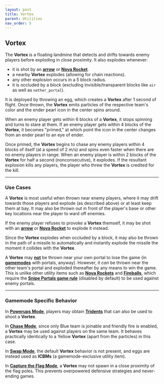 ```yaml
---
layout: post
title: Vortex
parent: Utilities
nav_order: 5
---
```

**Vortex**
---

The **Vortex** is a floating landmine that detects and drifts towards enemy players before exploding in close proximity. It also explodes whenever:
- it is shot by an **[arrow](https://zeroniaserver.github.io/RocketRidersWiki/utilities/arrow)** or **[Nova Rocket](https://zeroniaserver.github.io/RocketRidersWiki/utilities/nova_rocket)**.
- a nearby **Vortex** explodes (allowing for chain reactions).
- any other explosion occurs in a 5 block radius.
- it is occluded by a block (excluding invisible/transparent blocks like `air` as well as `nether_portal`).

It is deployed by throwing an egg, which creates a **Vortex** after 1 second of flight. Once thrown, the **Vortex** emits particles of the respective team's color and the ender pearl icon in the center spins around.

When an enemy player gets within 6 blocks of a **Vortex**, it stops spinning and turns to stare at them. If an enemy player gets within 4 blocks of the **Vortex**, it becomes "primed," at which point the icon in the center changes from an ender pearl to an eye of ender.

Once primed, the **Vortex** begins to chase any enemy players within 4 blocks of itself (at a speed of 2 m/s) and spins even faster when there are no enemy players in range. When an enemy player is within 2 blocks of the **Vortex** for half a second (nonconsecutive), it explodes. If the resultant explosion kills any players, the player who threw the **Vortex** is credited for the kill.

---
### Use Cases

A **Vortex** is most useful when thrown near enemy players, where it may drift towards those players and explode (as described above) or at least keep them at bay. It may also be thrown out in front of the player's base or other key locations near the player to ward off enemies.

If the enemy player refuses to provoke a **Vortex** themself, it may be shot with an **[arrow](https://zeroniaserver.github.io/RocketRidersWiki/utilities/arrow)** or **[Nova Rocket](https://zeroniaserver.github.io/RocketRidersWiki/utilities/nova_rocket)** to explode it instead.

Since the **Vortex** explodes when occluded by a block, it may also be thrown in the path of a missile to automatically and instantly explode the missile the moment it collides with the **Vortex**.

A **Vortex** may <ins>**not**</ins> be thrown near your own portal to lose the game (in **[gamemodes](https://zeroniaserver.github.io/RocketRidersWiki/gamemodes)** with portals, anyway). However, it *can* be thrown near the other team's portal and exploded thereafter by any means to win the game. This is unlike other utility items such as **[Nova Rockets](https://zeroniaserver.github.io/RocketRidersWiki/utilities/nova_rocket)** and **[Fireballs](https://zeroniaserver.github.io/RocketRidersWiki/utilities/fireball)**, which require the **[Snipe Portals game rule](https://zeroniaserver.github.io/RocketRidersWiki/modification_room/game_rules#snipe-portals)** (disabled by default) to be used against enemy portals.

---
### Gamemode Specific Behavior

In **[Powerups Mode](https://zeroniaserver.github.io/RocketRidersWiki/gamemodes/powerups)**, players may obtain **[Tridents](https://zeroniaserver.github.io/RocketRidersWiki/gamemodes/powerups#trident)** that can also be used to shoot a **Vortex**.

In **[Chase Mode](https://zeroniaserver.github.io/RocketRidersWiki/gamemodes/chase)**, since only Blue team is joinable and friendly fire is enabled, a **Vortex** may be used against players on the same team. It behaves practically identically to a Yellow **Vortex** (apart from the particles) in this case.

In **[Swap Mode](https://zeroniaserver.github.io/RocketRidersWiki/gamemodes/swap)**, the default **Vortex** behavior is not present, and eggs are instead used as **ICBMs** (a gamemode-exclusive utility item).

In **[Capture the Flag Mode](https://zeroniaserver.github.io/RocketRidersWiki/gamemodes/ctf)**, a **Vortex** may not spawn in a close proximity of the flag poles. This prevents overpowered defensive strategies and never-ending games.